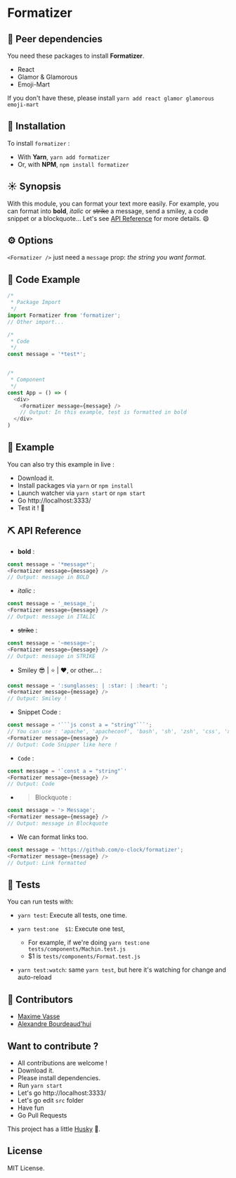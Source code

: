 # Formatizer

## :muscle: Peer dependencies
You need these packages to install **Formatizer**.
  * React
  * Glamor & Glamorous
  * Emoji-Mart

If you don't have these, please install `yarn add react glamor glamorous emoji-mart`


## :rocket: Installation
To install `formatizer` :
  * With **Yarn**, `yarn add formatizer`
  * Or, with **NPM**, `npm install formatizer`


## :sunny: Synopsis
With this module, you can format your text more easily. For example, you can format into **bold**, _italic_ or ~~strike~~ a message, send a smiley, a code snippet or a blockquote... Let's see [API Reference](https://github.com/O-clock/formatizer#pick-api-reference) for more details. :smile:


## :gear: Options
`<Formatizer />` just need a `message` prop: _the string you want format._


## :eyes: Code Example
```js
/*
 * Package Import
 */
import Formatizer from 'formatizer';
// Other import...

/*
 * Code
 */
const message = '*test*';


/*
 * Component
 */
const App = () => (
  <div>
    <Formatizer message={message} />
    // Output: In this example, test is formatted in bold
  </div>
)
```


## :eyes: Example

You can also try this example in live :
  * Download it.
  * Install packages via `yarn` or `npm install`
  * Launch watcher via `yarn start` or `npm start`
  * Go http://localhost:3333/
  * Test it ! :tada:


## :pick: API Reference
* **bold** :   
```js
const message = '*message*';
<Formatizer message={message} />
// Output: message in BOLD
```

* _italic_ :   
```js
const message = '_message_';
<Formatizer message={message} />
// Output: message in ITALIC
```

* ~~strike~~ :   
```js
const message = '~message~';
<Formatizer message={message} />
// Output: message in STRIKE
```

* Smiley :sunglasses: | :star: | :heart:, or other... :
```js
const message = ':sunglasses: | :star: | :heart: ';
<Formatizer message={message} />
// Output: Smiley !
```

* Snippet Code :
```js
const message = '```js const a = "string"```';   
// You can use : 'apache', 'apacheconf', 'bash', 'sh', 'zsh', 'css', 'xml', 'html', 'xhtml', 'rss', 'atom', 'xjb', 'xsd', 'xsl', 'plist', 'ini', 'json', 'javascript', 'js', 'jsx', 'less', 'markdown', 'md', 'mkdown', 'mkd', 'php', 'scss', 'sql', 'stylus', 'styl' or 'twig',
<Formatizer message={message} />
// Output: Code Snipper like here !
```

* `Code` :
```js
const message = '`const a = "string"`'
<Formatizer message={message} />
// Output: Code
```

* > Blockquote :   
```js
const message = '> Message';
<Formatizer message={message} />
// Output: message in Blockquote
```

* We can format links too.
```js
const message = 'https://github.com/o-clock/formatizer';
<Formatizer message={message} />
// Output: Link formatted
```


## :construction: Tests
You can run tests with:

  * `yarn test`: Execute all tests, one time.

  * `yarn test:one  $1`: Execute one test,
    * For example, if we're doing `yarn test:one tests/components/Machin.test.js`
    * $1 is `tests/components/Format.test.js`


  * `yarn test:watch`: same `yarn test`, but here it's watching for change and auto-reload



## :busts_in_silhouette: Contributors
* [Maxime Vasse](https://github.com/webdif)
* [Alexandre Bourdeaud'hui](https://github.com/alexandrebourdeaudhui)


## Want to contribute ?
 * All contributions are welcome !
  * Download it.
  * Please install dependencies.
  * Run `yarn start`
  * Let's go http://localhost:3333/
  * Let's go edit `src` folder
  * Have fun
  * Go Pull Requests


This project has a little [Husky](https://github.com/typicode/husky) :dog:.


## License

MIT License.
